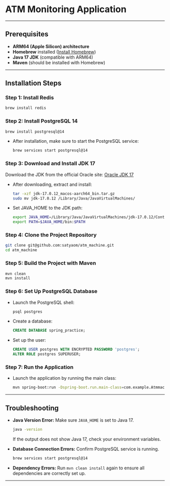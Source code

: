 
# ATM Monitoring Application

---

## Prerequisites

- **ARM64 (Apple Silicon) architecture**
- **Homebrew** installed ([Install Homebrew](https://brew.sh/))
- **Java 17 JDK** (compatible with ARM64)
- **Maven** (should be installed with Homebrew)

---

## Installation Steps

### Step 1: Install Redis
   ```bash
   brew install redis
   ```

### Step 2: Install PostgreSQL 14
   ```bash
   brew install postgresql@14
   ```
- After installation, make sure to start the PostgreSQL service:
  ```bash
  brew services start postgresql@14
  ```

### Step 3: Download and Install JDK 17
Download the JDK from the official Oracle site:
[Oracle JDK 17](https://download.oracle.com/java/17/archive/jdk-17.0.12_macos-aarch64_bin.tar.gz)

- After downloading, extract and install:
  ```bash
  tar -xzf jdk-17.0.12_macos-aarch64_bin.tar.gz
  sudo mv jdk-17.0.12 /Library/Java/JavaVirtualMachines/
  ```
- Set JAVA_HOME to the JDK path:
  ```bash
  export JAVA_HOME=/Library/Java/JavaVirtualMachines/jdk-17.0.12/Contents/Home
  export PATH=$JAVA_HOME/bin:$PATH
  ```

### Step 4: Clone the Project Repository
   ```bash
   git clone git@github.com:satyaom/atm_machine.git
   cd atm_machine
   ```

### Step 5: Build the Project with Maven
   ```bash
   mvn clean
   mvn install
   ```

### Step 6: Set Up PostgreSQL Database
- Launch the PostgreSQL shell:
  ```bash
  psql postgres
  ```
- Create a database:
  ```sql
  CREATE DATABASE spring_practice;
  ```
- Set up the user:
  ```sql
  CREATE USER postgres WITH ENCRYPTED PASSWORD 'postgres';
  ALTER ROLE postgres SUPERUSER;
  ```

### Step 7: Run the Application
- Launch the application by running the main class:
  ```bash
  mvn spring-boot:run -Dspring-boot.run.main-class=com.example.Atmmachine.AtmApplication
  ```

---

## Troubleshooting

- **Java Version Error:** Make sure `JAVA_HOME` is set to Java 17.
  ```bash
  java -version
  ```
  If the output does not show Java 17, check your environment variables.

- **Database Connection Errors:** Confirm PostgreSQL service is running.
  ```bash
  brew services start postgresql@14
  ```

- **Dependency Errors:** Run `mvn clean install` again to ensure all dependencies are correctly set up.

---

